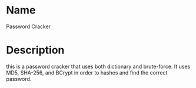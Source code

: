 # Name
Password Cracker

# Description
this is a password cracker that uses both dictionary and brute-force. It uses MD5, SHA-256, and BCrypt in order to hashes and find the correct password. 

